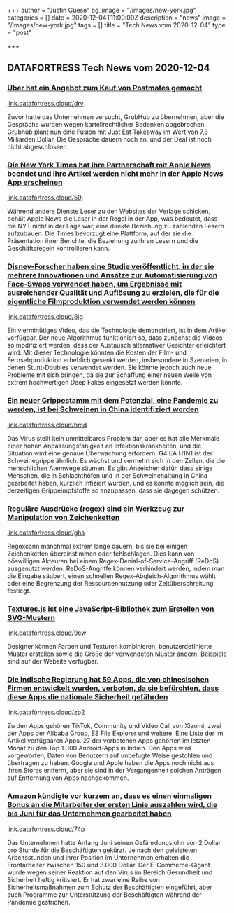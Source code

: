 +++
author = "Justin Guese"
bg_image = "/images/new-york.jpg"
categories = []
date = 2020-12-04T11:00:00Z
description = "news"
image = "/images/new-york.jpg"
tags = []
title = "Tech News vom 2020-12-04"
type = "post"

+++

        
## DATAFORTRESS Tech News vom 2020-12-04



### [Uber hat ein Angebot zum Kauf von Postmates gemacht](//link.datafortress.cloud/drv)


[link.datafortress.cloud/drv](//link.datafortress.cloud/drv)


Zuvor hatte das Unternehmen versucht, GrubHub zu übernehmen, aber die Gespräche wurden wegen kartellrechtlicher Bedenken abgebrochen. Grubhub plant nun eine Fusion mit Just Eat Takeaway im Wert von 7,3 Milliarden Dollar. Die Gespräche dauern noch an, und der Deal ist noch nicht abgeschlossen.


### [Die New York Times hat ihre Partnerschaft mit Apple News beendet und ihre Artikel werden nicht mehr in der Apple News App erscheinen](//link.datafortress.cloud/59j)


[link.datafortress.cloud/59j](//link.datafortress.cloud/59j)


Während andere Dienste Leser zu den Websites der Verlage schicken, behält Apple News die Leser in der Regel in der App, was bedeutet, dass die NYT nicht in der Lage war, eine direkte Beziehung zu zahlenden Lesern aufzubauen. Die Times bevorzugt eine Plattform, auf der sie die Präsentation ihrer Berichte, die Beziehung zu ihren Lesern und die Geschäftsregeln kontrollieren kann.


### [Disney-Forscher haben eine Studie veröffentlicht, in der sie mehrere Innovationen und Ansätze zur Automatisierung von Face-Swaps verwendet haben, um Ergebnisse mit ausreichender Qualität und Auflösung zu erzielen, die für die eigentliche Filmproduktion verwendet werden können](//link.datafortress.cloud/8ig)


[link.datafortress.cloud/8ig](//link.datafortress.cloud/8ig)


Ein vierminütiges Video, das die Technologie demonstriert, ist in dem Artikel verfügbar. Der neue Algorithmus funktioniert so, dass zunächst die Videos so modifiziert werden, dass der Austausch alternativer Gesichter erleichtert wird. Mit dieser Technologie könnten die Kosten der Film- und Fernsehproduktion erheblich gesenkt werden, insbesondere in Szenarien, in denen Stunt-Doubles verwendet werden. Sie könnte jedoch auch neue Probleme mit sich bringen, da sie zur Schaffung einer neuen Welle von extrem hochwertigen Deep Fakes eingesetzt werden könnte.


### [Ein neuer Grippestamm mit dem Potenzial, eine Pandemie zu werden, ist bei Schweinen in China identifiziert worden](//link.datafortress.cloud/hmd)


[link.datafortress.cloud/hmd](//link.datafortress.cloud/hmd)


Das Virus stellt kein unmittelbares Problem dar, aber es hat alle Merkmale einer hohen Anpassungsfähigkeit an Infektionskrankheiten, und die Situation wird eine genaue Überwachung erfordern. G4 EA H1N1 ist der Schweinegrippe ähnlich. Es wächst und vermehrt sich in den Zellen, die die menschlichen Atemwege säumen. Es gibt Anzeichen dafür, dass einige Menschen, die in Schlachthöfen und in der Schweinehaltung in China gearbeitet haben, kürzlich infiziert wurden, und es könnte möglich sein, die derzeitigen Grippeimpfstoffe so anzupassen, dass sie dagegen schützen.


### [Reguläre Ausdrücke (regex) sind ein Werkzeug zur Manipulation von Zeichenketten](//link.datafortress.cloud/ghs)


[link.datafortress.cloud/ghs](//link.datafortress.cloud/ghs)


Regexcann manchmal extrem lange dauern, bis sie bei einigen Zeichenketten übereinstimmen oder fehlschlagen. Dies kann von böswilligen Akteuren bei einem Regex-Denial-of-Service-Angriff (ReDoS) ausgenutzt werden. ReDoS-Angriffe können verhindert werden, indem man die Eingabe säubert, einen schnellen Regex-Abgleich-Algorithmus wählt oder eine Begrenzung der Ressourcennutzung oder Zeitüberschreitung festlegt.


### [Textures.js ist eine JavaScript-Bibliothek zum Erstellen von SVG-Mustern](//link.datafortress.cloud/9ew)


[link.datafortress.cloud/9ew](//link.datafortress.cloud/9ew)


Designer können Farben und Texturen kombinieren, benutzerdefinierte Muster erstellen sowie die Größe der verwendeten Muster ändern. Beispiele sind auf der Website verfügbar.


### [Die indische Regierung hat 59 Apps, die von chinesischen Firmen entwickelt wurden, verboten, da sie befürchten, dass diese Apps die nationale Sicherheit gefährden](//link.datafortress.cloud/zp2)


[link.datafortress.cloud/zp2](//link.datafortress.cloud/zp2)


Zu den Apps gehören TikTok, Community und Video Call von Xiaomi, zwei der Apps der Alibaba Group, ES File Explorer und weitere. Eine Liste der im Artikel verfügbaren Apps. 27 der verbotenen Apps gehörten im letzten Monat zu den Top 1.000 Android-Apps in Indien. Den Apps wird vorgeworfen, Daten von Benutzern auf unbefugte Weise gestohlen und übertragen zu haben. Google und Apple haben die Apps noch nicht aus ihren Stores entfernt, aber sie sind in der Vergangenheit solchen Anträgen auf Entfernung von Apps nachgekommen.


### [Amazon kündigte vor kurzem an, dass es einen einmaligen Bonus an die Mitarbeiter der ersten Linie auszahlen wird, die bis Juni für das Unternehmen gearbeitet haben](//link.datafortress.cloud/74p)


[link.datafortress.cloud/74p](//link.datafortress.cloud/74p)


Das Unternehmen hatte Anfang Juni seinen Gefährdungslohn von 2 Dollar pro Stunde für die Beschäftigten gekürzt. Je nach den geleisteten Arbeitsstunden und ihrer Position im Unternehmen erhalten die Frontarbeiter zwischen 150 und 3.000 Dollar. Der E-Commerce-Gigant wurde wegen seiner Reaktion auf den Virus im Bereich Gesundheit und Sicherheit heftig kritisiert. Er hat zwar eine Reihe von Sicherheitsmaßnahmen zum Schutz der Beschäftigten eingeführt, aber auch Programme zur Unterstützung der Beschäftigten während der Pandemie gestrichen.